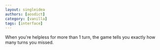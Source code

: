 ```yaml
---
layout: singleidea
authors: [aosdict]
category: [vanilla]
tags: [interface]
---
```

When you're helpless for more than 1 turn, the game tells you exactly how many turns you missed.
